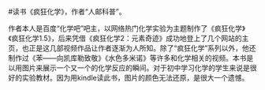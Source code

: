 \#读书《疯狂化学》，作者“人邮科普”。

作者本人是百度“化学吧”吧主，以网络热门化学实验为主题制作了《疯狂化学》《疯狂化学1.5》，后来凭借《疯狂化学2：元素奇迹》成功地登上了几个网站的主页，也正是这几部视频作品让作者逐渐为人所知。除了“疯狂化学”系列以外，他还制作过《苯——向凯库勒致敬》《水色多米诺》等许多和化学相关的视频。本书是以用图片来展示一个又一个的化学反应的瞬间。对于初中学习化学的学生来说是很好的实验教材。因为用kindle读此书，图片的颜色无法还原，是很大一个遗憾。